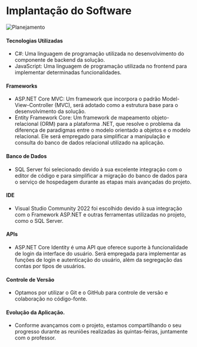 # Implantação do Software

![Planejamento](https://github.com/ICEI-PUC-Minas-PMV-ADS/mm-salgados/assets/100872927/e9359dde-55bc-4d35-9ede-4aa75475c65c)

#### Tecnologias Utilizadas
* C#: Uma linguagem de programação utilizada no desenvolvimento do componente de backend da solução.
* JavaScript: Uma linguagem de programação utilizada no frontend para implementar determinadas funcionalidades.
#### Frameworks
* ASP.NET Core MVC: Um framework que incorpora o padrão Model-View-Controller (MVC), será adotado como a estrutura base para o desenvolvimento da solução.
* Entity Framework Core: Um framework de mapeamento objeto-relacional (ORM) para a plataforma .NET, que resolve o problema da diferença de paradigmas entre o modelo orientado a objetos e o modelo relacional. Ele será empregado para simplificar a manipulação e consulta do banco de dados relacional utilizado na aplicação.
#### Banco de Dados
* SQL Server foi selecionado devido à sua excelente integração com o editor de código e para simplificar a migração do banco de dados para o serviço de hospedagem durante as etapas mais avançadas do projeto.
#### IDE
* Visual Studio Community 2022 foi escolhido devido à sua integração com o Framework ASP.NET e outras ferramentas utilizadas no projeto, como o SQL Server.
#### APIs
* ASP.NET Core Identity é uma API que oferece suporte à funcionalidade de login da interface do usuário. Será empregada para implementar as funções de login e autenticação do usuário, além da segregação das contas por tipos de usuários.
#### Controle de Versão
* Optamos por utilizar o Git e o GitHub para controle de versão e colaboração no código-fonte.

#### Evolução da Aplicação.
* Conforme avançamos com o projeto, estamos compartilhando o seu progresso durante as reuniões realizadas às quintas-feiras, juntamente com o professor.
